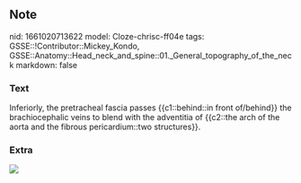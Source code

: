 ## Note
nid: 1661020713622
model: Cloze-chrisc-ff04e
tags: GSSE::!Contributor::Mickey_Kondo, GSSE::Anatomy::Head_neck_and_spine::01._General_topography_of_the_neck
markdown: false

### Text
Inferiorly, the pretracheal fascia passes {{c1::behind::in front of/behind}} the brachiocephalic veins to blend with the adventitia of {{c2::the arch of the aorta and the fibrous pericardium::two structures}}.

### Extra
<img src="HN027.png">
